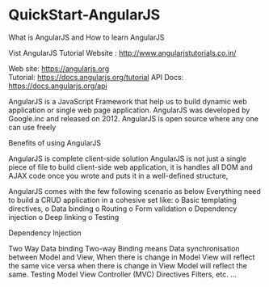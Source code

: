# QuickStart-AngularJS
What is AngularJS and How to learn AngularJS

Vist AngularJS Tutorial Website : http://www.angularjstutorials.co.in/

Web site: https://angularjs.org <br/>
Tutorial: https://docs.angularjs.org/tutorial
API Docs: https://docs.angularjs.org/api

AngularJS is a JavaScript Framework that help us to build dynamic web application or single web page application.
AngularJS was developed by Google.inc and released on 2012.
AngularJS is open source where any one can use freely

Benefits of using AngularJS 

AngularJS is complete client-side solution
AngularJS is not just a single piece of file to build client-side web application, it is handles all DOM and AJAX code once you wrote and puts it in a well-defined structure,

AngularJS comes with the few following scenario as below
Everything need to build a CRUD application in a cohesive set like:
o Basic templating directives,
o Data binding
o Routing
o Form validation
o Dependency injection
o Deep linking
o Testing

Dependency Injection

Two Way Data binding
Two-way Binding means Data synchronisation between Model and View, When there is change in Model     View will reflect the same vice versa when there is change in View     Model will reflect the same.
Testing 
Model View Controller (MVC)
Directives 
Filters,   etc. …
